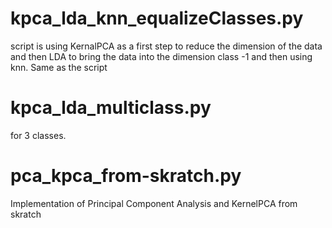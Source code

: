 # kpca_lda_knn_equalizeClasses.py 
  script is using KernalPCA as a first step to reduce the dimension of the data and then LDA to bring the data
  into the dimension class -1 and then using knn. Same as the script 
 # kpca_lda_multiclass.py
 for 3 classes.
  # pca_kpca_from-skratch.py
Implementation of Principal Component Analysis and KernelPCA from skratch
